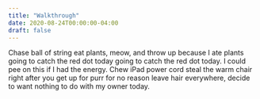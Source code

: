 ```yaml
---
title: "Walkthrough"
date: 2020-08-24T00:00:00-04:00
draft: false
---
```


Chase ball of string eat plants, meow, and throw up because I ate plants going to catch the red dot today going to catch the red dot today. I could pee on this if I had the energy. Chew iPad power cord steal the warm chair right after you get up for purr for no reason leave hair everywhere, decide to want nothing to do with my owner today.


